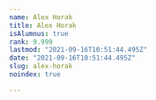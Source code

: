 ```yaml
---
name: Alex Horak
title: Alex Horak
isAlumnus: true
rank: 9.999
lastmod: "2021-09-16T10:51:44.495Z"
date: "2021-09-16T10:51:44.495Z"
slug: alex-horak
noindex: true

---
```

